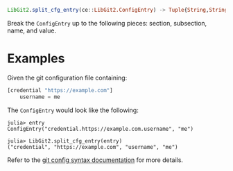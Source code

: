 ```julia
LibGit2.split_cfg_entry(ce::LibGit2.ConfigEntry) -> Tuple{String,String,String,String}
```

Break the `ConfigEntry` up to the following pieces: section, subsection, name, and value.

# Examples

Given the git configuration file containing:

```julia
[credential "https://example.com"]
    username = me
```

The `ConfigEntry` would look like the following:

```julia-repl
julia> entry
ConfigEntry("credential.https://example.com.username", "me")

julia> LibGit2.split_cfg_entry(entry)
("credential", "https://example.com", "username", "me")
```

Refer to the [git config syntax documentation](https://git-scm.com/docs/git-config#_syntax) for more details.
